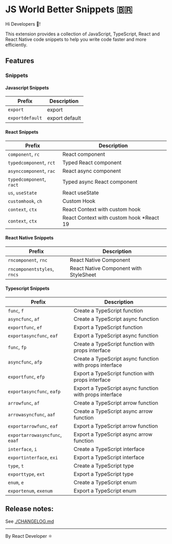 # JS World Better Snippets 🇧🇷

Hi Developers 👋!

This extension provides a collection of JavaScript, TypeScript, React and React Native code snippets to help you write code faster and more efficiently.

## Features

### Snippets
<!-- SNIPPETS TABLE START -->
#### Javascript Snippets

| Prefix | Description |
|--------|-------------|
| `export` | export |
| `exportdefault` | export default |

#### React Snippets

| Prefix | Description |
|--------|-------------|
| `component`, `rc` | React component |
| `typedcomponent`, `rct` | Typed React component |
| `asynccomponent`, `rac` | React async component |
| `typedcomponent`, `ract` | Typed async React component |
| `us`, `useState` | React useState |
| `customhook`, `ch` | Custom Hook |
| `context`, `ctx` | React Context with custom hook |
| `context`, `ctx` | React Context with custom hook *React 19 |

#### React Native Snippets

| Prefix | Description |
|--------|-------------|
| `rncomponent`, `rnc` | React Native Component |
| `rncomponentstyles`, `rncs` | React Native Component with StyleSheet |

#### Typescript Snippets

| Prefix | Description |
|--------|-------------|
| `func`, `f` | Create a TypeScript function |
| `asyncfunc`, `af` | Create a TypeScript async function |
| `exportfunc`, `ef` | Export a TypeScript function |
| `exportasyncfunc`, `eaf` | Export a TypeScript async function |
| `func`, `fp` | Create a TypeScript function with props interface |
| `asyncfunc`, `afp` | Create a TypeScript async function with props interface |
| `exportfunc`, `efp` | Export a TypeScript function with props interface |
| `exportasyncfunc`, `eafp` | Export a TypeScript async function with props interface |
| `arrowfunc`, `af` | Create a TypeScript arrow function |
| `arrowasyncfunc`, `aaf` | Create a TypeScript async arrow function |
| `exportarrowfunc`, `eaf` | Export a TypeScript arrow function |
| `exportarrowasyncfunc`, `eaaf` | Export a TypeScript async arrow function |
| `interface`, `i` | Create a TypeScript interface |
| `exportinterface`, `exi` | Export a TypeScript interface |
| `type`, `t` | Create a TypeScript type |
| `exporttype`, `ext` | Export a TypeScript type |
| `enum`, `e` | Create a TypeScript enum |
| `exportenum`, `exenum` | Export a TypeScript enum |


<!-- SNIPPETS TABLE END -->

## Release notes:
See [./CHANGELOG.md](./CHANGELOG.md)

---

By React Developer ⚛️

